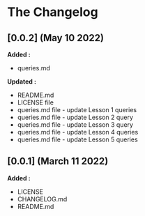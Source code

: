 # The Changelog

## [0.0.2] (May 10 2022)

**Added :**

- queries.md

**Updated :**

- README.md
- LICENSE file
- queries.md file - update Lesson 1 queries
- queries.md file - update Lesson 2 query
- queries.md file - update Lesson 3 query
- queries.md file - update Lesson 4 queries
- queries.md file - update Lesson 5 queries

## [0.0.1] (March 11 2022)

**Added :**

- LICENSE
- CHANGELOG.md
- README.md


